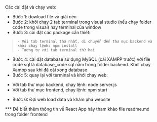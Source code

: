 ﻿Các cài đặt và chạy web:
- Bước 1: dowload file và giải nén
- Bước 2: khởi chạy 2 tab terminal trong visual studio (nếu chạy folder code trong visual) hay terminal của window
- Bước 3: cài đặt các package cần thiết:
>     - Với tab terminal thứ nhất, di chuyển đến thư mục backend và khởi chạy lệnh: npm install
>     - Tương tự với tab terminal thứ hai
- Bước 4: cài đặt database sử dụng MySQL (cài XAMPP trước) với file code sql là database_code.sql nằm trong folder backend. Khởi chạy Xampp sau khi đã cài xong database
- Bước 5: quay lại với terminal và khởi chạy web:
 + Với tab thư mục backend, chạy lệnh: node server.js
 + Với tab thư mục frontend, chạy lệnh: npm start
- Bước 6: Đợi web load data và khám phá website

*** Để biết thêm thông tin về React App hãy tham khảo file readme.md trong folder frontend
